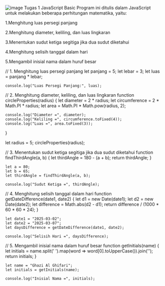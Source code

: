 ![image](https://github.com/user-attachments/assets/6698e40b-4986-46eb-b568-0ada859f9774)
Tugas 1 JavaScript Basic
Program ini ditulis dalam JavaScript untuk melakukan beberapa perhitungan matematika, yaitu:

1.Menghitung luas persegi panjang

2.Menghitung diameter, keliling, dan luas lingkaran

3.Menentukan sudut ketiga segitiga jika dua sudut diketahui

4.Menghitung selisih tanggal dalam hari

5.Mengambil inisial nama dalam huruf besar

// 1. Menghitung luas persegi panjang
    let panjang = 5;
    let lebar = 3;
    let luas = panjang * lebar;

    console.log("Luas Persegi Panjang:", luas);

// 2. Menghitung diameter, keliling, dan luas lingkaran
function circleProperties(radius) {
    let diameter = 2 * radius;
    let circumference = 2 * Math.PI * radius;
    let area = Math.PI * Math.pow(radius, 2);

    console.log("Diameter =", diameter);
    console.log("Keliling =", circumference.toFixed(4));
    console.log("Luas =", area.toFixed(3));
}

let radius = 5;
circleProperties(radius);

// 3. Menentukan sudut ketiga segitiga jika dua sudut diketahui
function findThirdAngle(a, b) {
    let thirdAngle = 180 - (a + b);
    return thirdAngle;
}

    let a = 80;
    let b = 65;
    let thirdAngle = findThirdAngle(a, b);

    console.log("Sudut Ketiga =", thirdAngle);

// 4. Menghitung selisih tanggal dalam hari
function getDateDifference(date1, date2) {
    let d1 = new Date(date1);
    let d2 = new Date(date2);
    let difference = Math.abs(d2 - d1);
    return difference / (1000 * 60 * 60 * 24);
}

    let date1 = "2025-03-02";
    let date2 = "2025-03-07";
    let daysDifference = getDateDifference(date1, date2);

    console.log("Selisih Hari =", daysDifference);

// 5. Mengambil inisial nama dalam huruf besar
function getInitials(name) {
    let initials = name.split(' ').map(word => word[0].toUpperCase()).join('');
    return initials;
}

    let name = "Ghazi Al Ghifari";
    let initials = getInitials(name);

    console.log("Inisial Nama =", initials);
